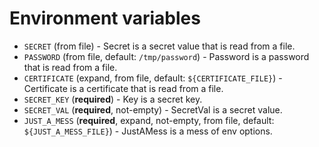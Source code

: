 # Environment variables

- `SECRET` (from file) - Secret is a secret value that is read from a file.
- `PASSWORD` (from file, default: `/tmp/password`) - Password is a password that is read from a file.
- `CERTIFICATE` (expand, from file, default: `${CERTIFICATE_FILE}`) - Certificate is a certificate that is read from a file.
- `SECRET_KEY` (**required**) - Key is a secret key.
- `SECRET_VAL` (**required**, not-empty) - SecretVal is a secret value.
- `JUST_A_MESS` (**required**, expand, not-empty, from file, default: `${JUST_A_MESS_FILE}`) - JustAMess is a mess of env options.
